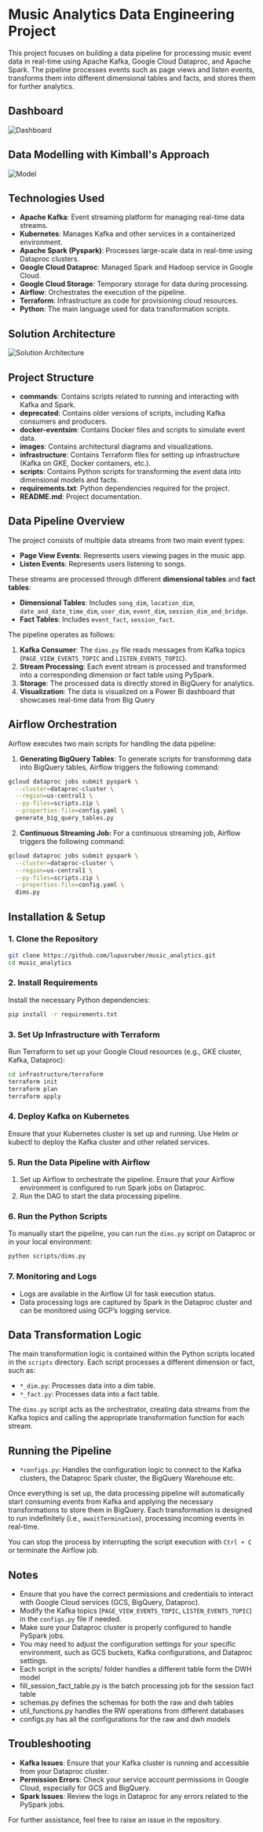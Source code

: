 # Music Analytics Data Engineering Project

This project focuses on building a data pipeline for processing music event data in real-time using Apache Kafka, Google Cloud Dataproc, and Apache Spark. The pipeline processes events such as page views and listen events, transforms them into different dimensional tables and facts, and stores them for further analytics.

## Dashboard
![Dashboard](https://github.com/lupusruber/music_analytics/blob/master/images/Dashboard.png)

## Data Modelling with Kimball's Approach
![Model](https://github.com/lupusruber/music_analytics/blob/master/images/Data%20Model.png)



## Technologies Used

- **Apache Kafka**: Event streaming platform for managing real-time data streams.
- **Kubernetes**: Manages Kafka and other services in a containerized environment.
- **Apache Spark (Pyspark)**: Processes large-scale data in real-time using Dataproc clusters.
- **Google Cloud Dataproc**: Managed Spark and Hadoop service in Google Cloud.
- **Google Cloud Storage**: Temporary storage for data during processing.
- **Airflow**: Orchestrates the execution of the pipeline.
- **Terraform**: Infrastructure as code for provisioning cloud resources.
- **Python**: The main language used for data transformation scripts.

## Solution Architecture
![Solution Architecture](https://github.com/lupusruber/music_analytics/blob/master/images/Solution%20Architecture-Page-1.jpg)

## Project Structure

- **commands**: Contains scripts related to running and interacting with Kafka and Spark.
- **deprecated**: Contains older versions of scripts, including Kafka consumers and producers.
- **docker-eventsim**: Contains Docker files and scripts to simulate event data.
- **images**: Contains architectural diagrams and visualizations.
- **infrastructure**: Contains Terraform files for setting up infrastructure (Kafka on GKE, Docker containers, etc.).
- **scripts**: Contains Python scripts for transforming the event data into dimensional models and facts.
- **requirements.txt**: Python dependencies required for the project.
- **README.md**: Project documentation.

## Data Pipeline Overview

The project consists of multiple data streams from two main event types:

- **Page View Events**: Represents users viewing pages in the music app.
- **Listen Events**: Represents users listening to songs.

These streams are processed through different **dimensional tables** and **fact tables**:

- **Dimensional Tables**: Includes `song_dim`, `location_dim`, `date_and_date_time_dim`, `user_dim`, `event_dim`, `session_dim_and_bridge`.
- **Fact Tables**: Includes `event_fact`, `session_fact`.

The pipeline operates as follows:

1. **Kafka Consumer**: The `dims.py` file reads messages from Kafka topics (`PAGE_VIEW_EVENTS_TOPIC` and `LISTEN_EVENTS_TOPIC`).
2. **Stream Processing**: Each event stream is processed and transformed into a corresponding dimension or fact table using PySpark.
3. **Storage**: The processed data is directly stored in BigQuery for analytics.
4. **Visualization**: The data is visualized on a Power Bi dashboard that showcases real-time data from Big Query

## Airflow Orchestration

Airflow executes two main scripts for handling the data pipeline:

1. **Generating BigQuery Tables**: To generate scripts for transforming data into BigQuery tables, Airflow triggers the following command:

```bash
gcloud dataproc jobs submit pyspark \
  --cluster=dataproc-cluster \
  --region=us-central1 \
  --py-files=scripts.zip \
  --properties-file=config.yaml \
  generate_big_query_tables.py
```

2. **Continuous Streaming Job:** For a continuous streaming job, Airflow triggers the following command:
```bash
gcloud dataproc jobs submit pyspark \
  --cluster=dataproc-cluster \
  --region=us-central1 \
  --py-files=scripts.zip \
  --properties-file=config.yaml \
  dims.py
```

## Installation & Setup

### 1. Clone the Repository

```bash
git clone https://github.com/lupusruber/music_analytics.git
cd music_analytics
```

### 2. Install Requirements

Install the necessary Python dependencies:

```bash
pip install -r requirements.txt
```

### 3. Set Up Infrastructure with Terraform

Run Terraform to set up your Google Cloud resources (e.g., GKE cluster, Kafka, Dataproc):

```bash
cd infrastructure/terraform
terraform init
terraform plan
terraform apply
```

### 4. Deploy Kafka on Kubernetes

Ensure that your Kubernetes cluster is set up and running. Use Helm or kubectl to deploy the Kafka cluster and other related services.

### 5. Run the Data Pipeline with Airflow

1. Set up Airflow to orchestrate the pipeline. Ensure that your Airflow environment is configured to run Spark jobs on Dataproc.
2. Run the DAG to start the data processing pipeline.

### 6. Run the Python Scripts

To manually start the pipeline, you can run the `dims.py` script on Dataproc or in your local environment:

```bash
python scripts/dims.py
```

### 7. Monitoring and Logs

- Logs are available in the Airflow UI for task execution status.
- Data processing logs are captured by Spark in the Dataproc cluster and can be monitored using GCP’s logging service.

## Data Transformation Logic

The main transformation logic is contained within the Python scripts located in the `scripts` directory. Each script processes a different dimension or fact, such as:

- `*_dim.py`: Processes data into a dim table.
- `*_fact.py`: Processes data into a fact table.

The `dims.py` script acts as the orchestrator, creating data streams from the Kafka topics and calling the appropriate transformation function for each stream.

## Running the Pipeline

- `*configs.py`: Handles the configuration logic to connect to the Kafka clusters, the Dataproc Spark cluster, the BigQuery Warehouse etc.

Once everything is set up, the data processing pipeline will automatically start consuming events from Kafka and applying the necessary transformations to store them in BigQuery. Each transformation is designed to run indefinitely (i.e., `awaitTermination`), processing incoming events in real-time.

You can stop the process by interrupting the script execution with `Ctrl + C` or terminate the Airflow job.

## Notes

- Ensure that you have the correct permissions and credentials to interact with Google Cloud services (GCS, BigQuery, Dataproc).
- Modify the Kafka topics (`PAGE_VIEW_EVENTS_TOPIC`, `LISTEN_EVENTS_TOPIC`) in the `configs.py` file if needed.
- Make sure your Dataproc cluster is properly configured to handle PySpark jobs.
- You may need to adjust the configuration settings for your specific environment, such as GCS buckets, Kafka configurations, and Dataproc settings.
- Each script in the scripts/ folder handles a different table form the DWH model
- fill_session_fact_table.py is the batch processing job for the session fact table
- schemas.py defines the schemas for both the raw and dwh tables
- util_functions.py handles the RW operations from different databases
- configs.py has all the configurations for the raw and dwh models

## Troubleshooting

- **Kafka Issues**: Ensure that your Kafka cluster is running and accessible from your Dataproc cluster.
- **Permission Errors**: Check your service account permissions in Google Cloud, especially for GCS and BigQuery.
- **Spark Issues**: Review the logs in Dataproc for any errors related to the PySpark jobs.

For further assistance, feel free to raise an issue in the repository.


